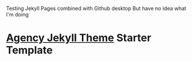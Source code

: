 Testing Jekyll Pages combined with Github desktop 
But have no idea what I'm doing

# [Agency Jekyll Theme](https://github.com/raviriley/agency-jekyll-theme) Starter Template
